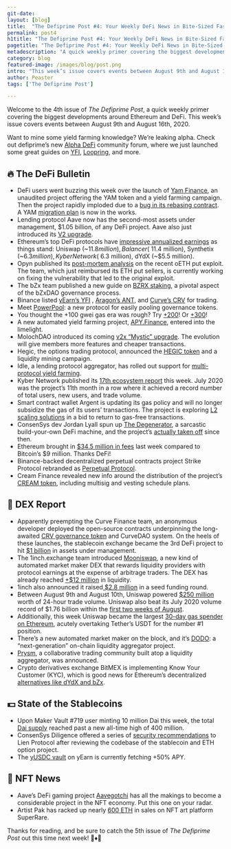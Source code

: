 ```yaml
---
git-date:
layout: [blog]
title:  "The Defiprime Post #4: Your Weekly DeFi News in Bite-Sized Fashion"
permalink: post4
h1title: "The Defiprime Post #4: Your Weekly DeFi News in Bite-Sized Fashion"
pagetitle: "The Defiprime Post #4: Your Weekly DeFi News in Bite-Sized Fashion"
metadescription: "A quick weekly primer covering the biggest developments around Ethereum and DeFi. This week’s issue covers events between August 9th and August 16th, 2020"
category: blog
featured-image: /images/blog/post.png
intro: "This week’s issue covers events between August 9th and August 16th, 2020"
author: Peaster
tags: ['The Defiprime Post']

---
```

Welcome to the 4th issue of _The Defiprime Post_, a quick weekly primer covering the biggest developments around Ethereum and DeFi. This week’s issue covers events between August 9th and August 16th, 2020.

Want to mine some yield farming knowledge? We’re leaking alpha. Check out defiprime’s new [Alpha DeFi](https://alpha.defiprime.com/c/yield-farming/6) community forum, where we just launched some great guides on [YFI](https://alpha.defiprime.com/t/yield-farming-with-yfi/93), [Loopring](https://alpha.defiprime.com/t/liquidity-mining-on-loopring-exchange/100), and more.


## 🔥 The DeFi Bulletin

*   DeFi users went buzzing this week over the launch of [Yam Finance](https://medium.com/@yamfinance/yam-finance-d0ad577250c7), an unaudited project offering the YAM token and a yield farming campaign. Then the project rapidly imploded due to a [bug in its rebasing contract](https://medium.com/@peckshield/yam-incident-root-cause-analysis-f3fb2213af53). A YAM [migration plan](https://medium.com/@yamfinance/yam-migration-plan-dc72ad49aca6) is now in the works.
*   Lending protocol Aave now has the second-most assets under management, $1.05 billion, of any DeFi project. Aave also just introduced its [V2 upgrade](https://medium.com/aave/aave-v2-the-seamless-finance-d52075d97a70).
*   Ethereum’s top DeFi protocols have [impressive annualized earnings](https://twitter.com/sassal0x/status/1292953501257969664) as things stand: Uniswap (~$11.8 million), Balancer (~$11.4 million), Synthetix (~$6.3 million), Kyber Network (~$6.3  million), dYdX (~$5.5 million).
*   Opyn published its [post-mortem analysis](https://medium.com/opyn/opyn-eth-put-exploit-post-mortem-1a009e3347a8) on the recent oETH put exploit. The team, which just reimbursed its ETH put sellers, is currently working on fixing the vulnerability that led to the original exploit.
*   The bZx team published a new guide on [BZRX staking](https://bzx.network/blog/staking-bzrx), a pivotal aspect of the bZxDAO governance process.
*   Binance listed [yEarn’s YFI](https://www.binance.com/en/support/articles/a2e3970cd7334b659d426e547f7bcea0) , [Aragon’s ANT](https://www.binance.com/en/support/articles/c6b2142d75684540a64575f64fc1a55f), and [Curve’s CRV](https://twitter.com/binance/status/1294099728112603136) for trading.
*   Meet [PowerPool](https://medium.com/@powerpoolcvp/power-pool-a-solution-for-accumulating-governance-power-in-ethereum-based-protocols-92e8c88f655e): a new protocol for easily pooling governance tokens.
*   You thought the +100 gwei gas era was rough? Try [+200](https://twitter.com/defiprime/status/1293551140622053376)! Or [+300](https://twitter.com/BobTheJimbo/status/1293862246750314496)!
*   A new automated yield farming project, [APY.Finance](https://medium.com/apy-finance/introducing-apy-finance-afb263c1e504), entered into the limelight.
*   MolochDAO introduced its coming [v2x “Mystic” upgrade](https://medium.com/lexdaoism/introducing-moloch-dao-v2x-mystic-ethereum-contract-upgrades-c7984801d4db). The evolution will give members more features and cheaper transactions.
*   Hegic, the options trading protocol, announced the [HEGIC token](https://medium.com/hegic/announcing-hegic-token-liquidity-mining-utilization-rewards-and-staking-d1dd6605f2cd) and a liquidity mining campaign.
*   Idle, a lending protocol aggregator, has rolled out support for [multi-protocol yield farming](https://twitter.com/idlefinance/status/1294050710787633152).
*   Kyber Network published its [17th ecosystem report](https://blog.kyber.network/kyber-ecosystem-report-17-32d0d3a2557a) this week. July 2020 was the project’s 11th month in a row where it achieved a record number of total users, new users, and trade volume.
*   Smart contract wallet Argent is updating its gas policy and will no longer subsidize the gas of its users’ transactions. The project is exploring [L2 scaling solutions](https://www.argent.xyz/blog/gas-fair-use-policy-update/) in a bid to return to gas-free transactions.
*   ConsenSys dev Jordan Lyall spun up [The Degenerator](https://twitter.com/JordanLyall/status/1294466755692081152), a sarcastic build-your-own DeFi machine, and the project’s [actually taken off](https://twitter.com/decryptmedia/status/1294681022941011972) since then.
*   Ethereum brought in [$34.5 million in fees](https://twitter.com/lawmaster/status/1294511052382756865) last week compared to Bitcoin’s $9 million. Thanks DeFi!
*   Binance-backed decentralized perpetual contracts project Strike Protocol rebranded as [Perpetual Protocol](https://medium.com/@perpetualprotocol/strike-protocol-is-now-perpetual-protocol-5ceb4123ff4e).
*   Cream Finance revealed new info around the distribution of the project’s [CREAM token](https://medium.com/cream-finance/cream-token-and-protocol-plans-d44bed69710c), including multisig and vesting schedule plans.


## 💱 DEX Report

*   Apparently preempting the Curve Finance team, an anonymous developer deployed the open-source contracts underpinning the long-awaited [CRV governance token](https://decrypt.co/38708/anonymous-defi-user-deploys-curve-crv-token-early) and CurveDAO system. On the heels of these launches, the stablecoin exchange became the 3rd DeFi project to hit [$1 billion](https://www.theblockcrypto.com/linked/75014/curve-becomes-third-defi-protocol-to-hit-1-billion-in-total-value-locked) in assets under management.
*   The 1inch.exchange team introduced [Mooniswap](https://medium.com/@1inch.exchange/1inch-revolutionizes-automated-market-maker-amm-segment-with-mooniswap-e068c20d94c), a new kind of automated market maker DEX that rewards liquidity providers with protocol earnings at the expense of arbitrage traders. The DEX has already reached [+$12 million](https://twitter.com/mooniswap/status/1294003875133956096) in liquidity.
*   1inch also announced it raised[ $2.8 million](https://www.coindesk.com/dex-1inch-2-8m-from-binance-galaxy) in a seed funding round.
*   Between August 9th and August 10th, Uniswap powered [$250 million](https://twitter.com/haydenzadams/status/1292899425489162245) worth of 24-hour trade volume. Uniswap also beat its July 2020 volume record of $1.76 billion within the [first two weeks of August](https://www.coindesk.com/august-uniswap-trading-record-volume-two-weeks-billion).
*   Additionally, this week Uniswap became the largest [30-day gas spender on Ethereum](https://ethgasstation.info/index.php), acutely overtaking Tether’s USDT for the number #1 position.
*   There’s a new automated market maker on the block, and it’s  [DODO](https://medium.com/dodoex/dodo-a-revolution-in-on-chain-liquidity-7bc339b9d391): a “next-generation” on-chain liquidity aggregator project.
*   [Prysm](https://medium.com/@prysm/announcing-prysm-14d76f11681), a collaborative trading community built atop a liquidity aggregator, was announced.
*   Crypto derivatives exchange BitMEX is implementing Know Your Customer (KYC), which is good news for Ethereum’s decentralized [alternatives like dYdX and bZx](https://twitter.com/defiprime/status/1294093324551196672).


## 💵 State of the Stablecoins



*   Upon Maker Vault #719 user minting 10 million Dai this week, the total [Dai supply](https://twitter.com/sassal0x/status/1292701185766383616) reached past a new all-time high of 400 million.
*   ConsenSys Diligence offered a series of [security recommendations](https://twitter.com/ConsenSysAudits/status/1292884759903973379) to Lien Protocol after reviewing the codebase of the stablecoin and ETH option project.
*   The [yUSDC vault](https://twitter.com/iearnfinance/status/1294833081870843907) on yEarn is currently fetching +50% APY.


## 💎 NFT News



*   Aave’s DeFi gaming project [Aavegotchi](https://twitter.com/ljxie/status/1294669874736717824) has all the makings to become a considerable project in the NFT economy. Put this one on your radar.
*   Artist Pak has racked up nearly [600 ETH](https://twitter.com/SuperRare_co/status/1294314398639697921) in sales on NFT art platform SuperRare.


Thanks for reading, and be sure to catch the 5th issue of _The_ _Defiprime Post_ out this time next week! 👋♦️👋
